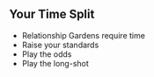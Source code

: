 ## Your Time Split

- Relationship Gardens require time
- Raise your standards
- Play the odds
- Play the long-shot
